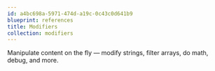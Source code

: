 ```yaml
---
id: a4bc698a-5971-474d-a19c-0c43c0d641b9
blueprint: references
title: Modifiers
collection: modifiers
---
```

Manipulate content on the fly &mdash; modify strings, filter arrays, do math, debug, and more.
